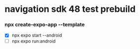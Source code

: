 # navigation sdk 48 test prebuild
### npx create-expo-app --template

- [x]  npx expo start --android
- [ ]  npx expo run:android